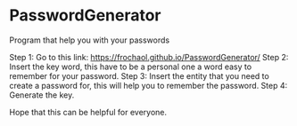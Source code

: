 # PasswordGenerator
Program that help you with your passwords

Step 1: Go to this link: https://frochaol.github.io/PasswordGenerator/
Step 2: Insert the key word, this have to be a personal one a word easy to remember for your password.
Step 3: Insert the entity that you need to create a password for, this will help you to remember the password.
Step 4: Generate the key. 

Hope that this can be helpful for everyone. 
